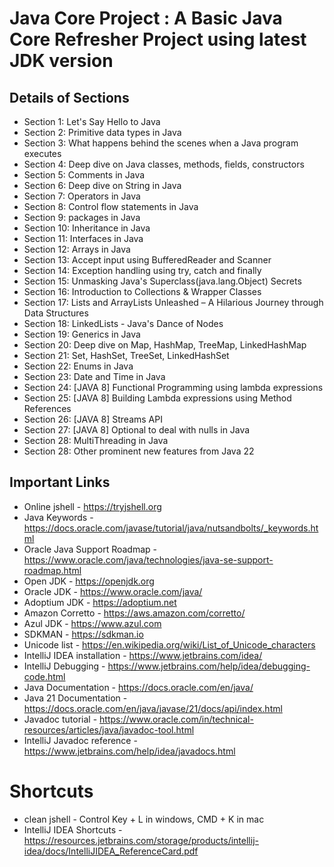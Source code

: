 # Java Core Project : A Basic Java Core Refresher Project using latest JDK version

## Details of Sections
* Section 1: Let's Say Hello to Java
* Section 2: Primitive data types in Java
* Section 3: What happens behind the scenes when a Java program executes
* Section 4: Deep dive on Java classes, methods, fields, constructors
* Section 5: Comments in Java
* Section 6: Deep dive on String in Java
* Section 7: Operators in Java
* Section 8: Control flow statements in Java
* Section 9: packages in Java
* Section 10: Inheritance in Java
* Section 11: Interfaces in Java
* Section 12: Arrays in Java
* Section 13: Accept input using BufferedReader and Scanner
* Section 14: Exception handling using try, catch and finally
* Section 15: Unmasking Java's Superclass(java.lang.Object) Secrets
* Section 16: Introduction to Collections & Wrapper Classes
* Section 17: Lists and ArrayLists Unleashed – A Hilarious Journey through Data Structures
* Section 18: LinkedLists - Java's Dance of Nodes
* Section 19: Generics in Java
* Section 20: Deep dive on Map, HashMap, TreeMap, LinkedHashMap
* Section 21: Set, HashSet, TreeSet, LinkedHashSet
* Section 22: Enums in Java
* Section 23: Date and Time in Java
* Section 24: [JAVA 8] Functional Programming using lambda expressions
* Section 25: [JAVA 8] Building Lambda expressions using Method References
* Section 26: [JAVA 8] Streams API
* Section 27: [JAVA 8] Optional to deal with nulls in Java
* Section 28: MultiThreading in Java
* Section 28: Other prominent new features from Java 22
  
## Important Links
- Online jshell - https://tryjshell.org
- Java Keywords - https://docs.oracle.com/javase/tutorial/java/nutsandbolts/_keywords.html
- Oracle Java Support Roadmap - https://www.oracle.com/java/technologies/java-se-support-roadmap.html
- Open JDK - https://openjdk.org
- Oracle JDK - https://www.oracle.com/java/
- Adoptium JDK - https://adoptium.net
- Amazon Corretto - https://aws.amazon.com/corretto/
- Azul JDK - https://www.azul.com
- SDKMAN - https://sdkman.io
- Unicode list - https://en.wikipedia.org/wiki/List_of_Unicode_characters
- IntelliJ IDEA installation - https://www.jetbrains.com/idea/
- IntelliJ Debugging - https://www.jetbrains.com/help/idea/debugging-code.html
- Java Documentation - https://docs.oracle.com/en/java/
- Java 21 Documentation - https://docs.oracle.com/en/java/javase/21/docs/api/index.html
- Javadoc tutorial - https://www.oracle.com/in/technical-resources/articles/java/javadoc-tool.html
- IntelliJ Javadoc reference - https://www.jetbrains.com/help/idea/javadocs.html

# Shortcuts
- clean jshell - Control Key + L in windows, CMD + K in mac
- IntelliJ IDEA Shortcuts - https://resources.jetbrains.com/storage/products/intellij-idea/docs/IntelliJIDEA_ReferenceCard.pdf
